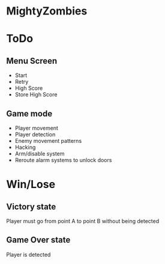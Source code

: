 # MightyZombies

# ToDo

## Menu Screen
- Start
- Retry
- High Score 
- Store High Score

## Game mode
- Player movement
- Player detection
- Enemy movement patterns
- Hacking 
- Arm/disable system 
- Reroute alarm systems to unlock doors 

# Win/Lose
## Victory state
Player must go from point A to point B without being detected
## Game Over state
Player is detected
